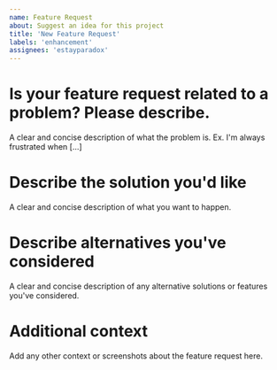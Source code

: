 ```yaml
---
name: Feature Request
about: Suggest an idea for this project
title: 'New Feature Request'
labels: 'enhancement'
assignees: 'estayparadox'
---
```


# Is your feature request related to a problem? Please describe.

A clear and concise description of what the problem is. Ex. I'm always frustrated when [...]

# Describe the solution you'd like

A clear and concise description of what you want to happen.

# Describe alternatives you've considered

A clear and concise description of any alternative solutions or features you've considered.

# Additional context

Add any other context or screenshots about the feature request here.
